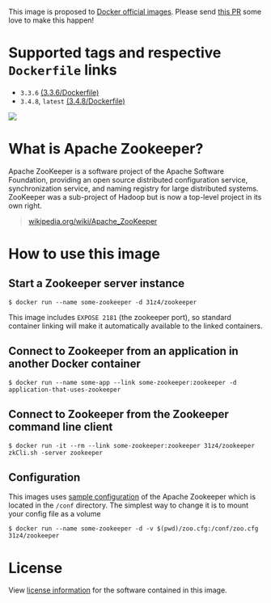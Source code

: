 This image is proposed to [Docker official images](https://hub.docker.com/explore/). Please send [this PR](https://github.com/docker-library/official-images/pull/1765) some love to make this happen!

# Supported tags and respective `Dockerfile` links

* `3.3.6` [(3.3.6/Dockerfile)](https://github.com/31z4/zookeeper-docker/blob/master/3.3.6/Dockerfile)
* `3.4.8`, `latest` [(3.4.8/Dockerfile)](https://github.com/31z4/zookeeper-docker/blob/master/3.4.8/Dockerfile)

[![](https://badge.imagelayers.io/31z4/storm:latest.svg)](https://imagelayers.io/?images=31z4%2Fzookeeper:3.4.8,31z4%2Fzookeeper:3.3.6)

# What is Apache Zookeeper?

Apache ZooKeeper is a software project of the Apache Software Foundation, providing an open source distributed configuration service, synchronization service, and naming registry for large distributed systems. ZooKeeper was a sub-project of Hadoop but is now a top-level project in its own right.

> [wikipedia.org/wiki/Apache_ZooKeeper](https://en.wikipedia.org/wiki/Apache_ZooKeeper)

# How to use this image

## Start a Zookeeper server instance

	$ docker run --name some-zookeeper -d 31z4/zookeeper

This image includes `EXPOSE 2181` (the zookeeper port), so standard container linking will make it automatically available to the linked containers.

## Connect to Zookeeper from an application in another Docker container

	$ docker run --name some-app --link some-zookeeper:zookeeper -d application-that-uses-zookeeper

## Connect to Zookeeper from the Zookeeper command line client

	$ docker run -it --rm --link some-zookeeper:zookeeper 31z4/zookeeper zkCli.sh -server zookeeper

## Configuration

This images uses [sample configuration](https://github.com/apache/zookeeper/blob/release-3.4.8/conf/zoo_sample.cfg) of the Apache Zookeeper which is located in the `/conf` directory. The simplest way to change it is to mount your config file as a volume

	$ docker run --name some-zookeeper -d -v $(pwd)/zoo.cfg:/conf/zoo.cfg 31z4/zookeeper

# License

View [license information](https://github.com/apache/zookeeper/blob/release-3.4.8/LICENSE.txt) for the software contained in this image.
